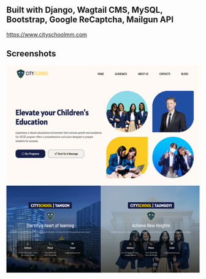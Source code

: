 

Built with Django, Wagtail CMS, MySQL, Bootstrap, Google ReCaptcha, Mailgun API
-----------
https://www.cityschoolmm.com

Screenshots 
----------
![header](header.png)
![offices](offices.png)




